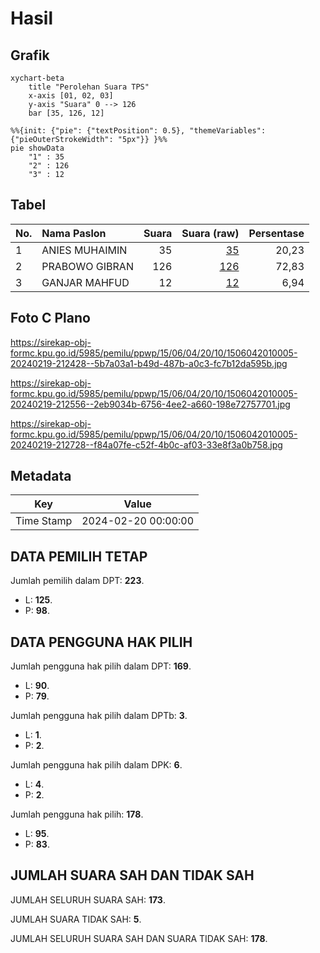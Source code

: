 # Hasil

## Grafik

```mermaid
xychart-beta
    title "Perolehan Suara TPS"
    x-axis [01, 02, 03]
    y-axis "Suara" 0 --> 126
    bar [35, 126, 12]
```

```mermaid
%%{init: {"pie": {"textPosition": 0.5}, "themeVariables": {"pieOuterStrokeWidth": "5px"}} }%%
pie showData
    "1" : 35
    "2" : 126
    "3" : 12
```

## Tabel

| No. | Nama Paslon    | Suara | Suara (raw) | Persentase |
|:--- |:-------------- | -----:| -----------:| ----------:|
| 1   | ANIES MUHAIMIN | 35    | [35][p-1]   | 20,23      |
| 2   | PRABOWO GIBRAN | 126   | [126][p-2]  | 72,83      |
| 3   | GANJAR MAHFUD  | 12    | [12][p-3]   | 6,94       |


[p-1]: https://github.com/gigit-pemilu/pemilu-2024-15-jambi/blob/main/pilpres/hitung-suara/sub/15-jambi/sub/06-tanjung-jabung-barat/sub/04-betara/sub/2010-terjun-gajah/sub/005-tps/sub/paslon-1.txt
[p-2]: https://github.com/gigit-pemilu/pemilu-2024-15-jambi/blob/main/pilpres/hitung-suara/sub/15-jambi/sub/06-tanjung-jabung-barat/sub/04-betara/sub/2010-terjun-gajah/sub/005-tps/sub/paslon-2.txt
[p-3]: https://github.com/gigit-pemilu/pemilu-2024-15-jambi/blob/main/pilpres/hitung-suara/sub/15-jambi/sub/06-tanjung-jabung-barat/sub/04-betara/sub/2010-terjun-gajah/sub/005-tps/sub/paslon-3.txt

## Foto C Plano

https://sirekap-obj-formc.kpu.go.id/5985/pemilu/ppwp/15/06/04/20/10/1506042010005-20240219-212428--5b7a03a1-b49d-487b-a0c3-fc7b12da595b.jpg

https://sirekap-obj-formc.kpu.go.id/5985/pemilu/ppwp/15/06/04/20/10/1506042010005-20240219-212556--2eb9034b-6756-4ee2-a660-198e72757701.jpg

https://sirekap-obj-formc.kpu.go.id/5985/pemilu/ppwp/15/06/04/20/10/1506042010005-20240219-212728--f84a07fe-c52f-4b0c-af03-33e8f3a0b758.jpg


## Metadata

| Key        | Value               |
| ---------- | ------------------- |
| Time Stamp | 2024-02-20 00:00:00 |


## DATA PEMILIH TETAP

Jumlah pemilih dalam DPT: **223**.
 * L: **125**.
 * P: **98**.

## DATA PENGGUNA HAK PILIH

Jumlah pengguna hak pilih dalam DPT: **169**.
 * L: **90**.
 * P: **79**.

Jumlah pengguna hak pilih dalam DPTb: **3**.
 * L: **1**.
 * P: **2**.

Jumlah pengguna hak pilih dalam DPK: **6**.
 * L: **4**.
 * P: **2**.

Jumlah pengguna hak pilih: **178**.
 * L: **95**.
 * P: **83**.

## JUMLAH SUARA SAH DAN TIDAK SAH

JUMLAH SELURUH SUARA SAH: **173**.

JUMLAH SUARA TIDAK SAH: **5**.

JUMLAH SELURUH SUARA SAH DAN SUARA TIDAK SAH: **178**.


